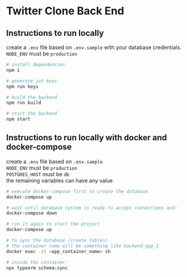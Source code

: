 # Twitter Clone Back End

## Instructions to run locally

create a `.env` file based on `.env.sample` with your database credentials. \
`NODE_ENV` must be `production`
```bash
# install dependencies
npm i

# generate jwt keys
npm run keys

# build the backend
npm run build

# start the backend 
npm start
```

## Instructions to run locally with docker and docker-compose

create a `.env` file based on `.env.sample` \
`NODE_ENV` must be `production` \
`POSTGRES_HOST` must be `db` \
the remaining variables can have any value
```bash
# execute docker compose first to create the database 
docker-compose up

# wait until database system is ready to accept connections and:
docker-compose down

# run it again to start the project
docker-compose up

# to sync the database (create tables)
# the container name will be something like backend_app_1
docker exec -it <app_container_name> sh

# inside the container:
npx typeorm schema:sync
```
